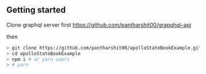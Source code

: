 ## Getting started

Clone graphql server first https://github.com/pantharshit00/grapqhql-api

then
```bash
> git clone https://github.com/pantharshit00/apolloStateBookExample.git
> cd apolloStateBookExample
> npm i # or yarn users
> # yarn
```
